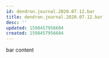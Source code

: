 ```yaml
---
id: dendron.journal.2020.07.12.bar
title: dendron.journal.2020.07.12.bar
desc: ''
updated: 1598457956604
created: 1598457956604
---
```


bar content
